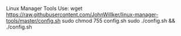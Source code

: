 Linux Manager Tools
Use: wget https://raw.githubusercontent.com/JohnWillker/linux-manager-tools/master/config.sh
sudo chmod 755 config.sh
sudo ./config.sh && ./config.sh
